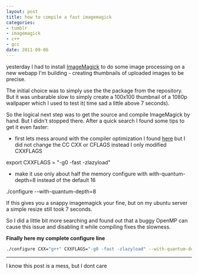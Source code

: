 ```yaml
--- 
layout: post
title: how to compile a fast imagemagick
categories: 
- tumblr
- imagemagick
- c++
- gcc
date: 2011-09-06
---
```

yesterday I had to install [ImageMagick](http://www.imagemagick.com) to do
some image processing on a new webapp I'm building - creating thumbnails of
uploaded images to be precise.

The initial choice was to simply use the the package from the repository. But
it was unbarable slow to simply create a 100x100 thumbnail of a 1080p
wallpaper which I used to test it( time sad a little above 7 seconds).

<!-- more -->

So the logical next step was to get the source and compile ImageMagick by
hand. But I didn't stopped there. After a quick search I found some tips to
get it even faster:

  * first lets mess around with the compiler optimization I found [here](http://wikis.sun.com/display/AppPerfTuning/ImageMagick) but I did not change the CC CXX or CFLAGS instead I only modified CXXFLAGS

export CXXFLAGS = "-g0 -fast -zlazyload"

  * make it use only about half the memory configure with with-quantum-depth=8 instead of the default 16

./configure --with-quantum-depth=8

If this gives you a snappy imagemagick your fine, but on my ubuntu server a
simple resize still took 7 seconds.

So I did a little bit more searching and found out that a buggy OpenMP can
cause this issue and disabling it while compiling fixes the slowness.

**Finally here my complete configure line**

``` sh
./configure CXX="g++" CXXFLAGS="-g0 -fast -zlazyload" --with-quantum-depth=8 --disable-openmp
```

* * *

I know this post is a mess, but I dont care

